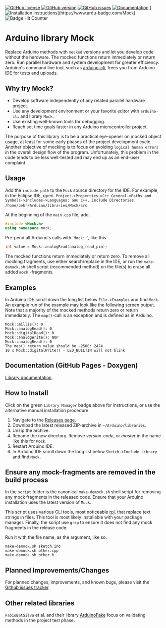 [![GitHub license](https://img.shields.io/github/license/berrak/Mock.svg?logo=gnu&logoColor=ffffff)](https://github.com/berrak/Mock/blob/master/LICENSE)
[![GitHub version](https://img.shields.io/github/release/berrak/Mock.svg?logo=github&logoColor=ffffff)](https://github.com/berrak/Mock/releases/latest)
[![GitHub issues](https://img.shields.io/github/issues/berrak/Mock.svg?logo=github&logoColor=ffffff)](https://github.com/berrak/Mock/issues)
[![Documentation](https://img.shields.io/badge/documentation-doxygen-green.svg)](https://berrak.github.io/Mock/classmock_1_1Mock.html)
[![Installation instructions](https://www.ardu-badge.com/badge/Mock.svg?)](https://www.ardu-badge.com/Mock)
![Badge Hit Counter](https://visitor-badge.laobi.icu/badge?page_id=berrak_Mock)

# Arduino library Mock
Replace Arduino methods with `mocked` versions and let you develop code without the hardware. The mocked functions return immediately or return zero. Run parallel hardware and system development for greater efficiency. Arduino's command line tool, such as [arduino-cli](https://github.com/arduino/arduino-cli), frees you from Arduino IDE for tests and uploads.

## Why try Mock?

- Develop software independently of any related parallel hardware project.
- Use any development environment or your favorite editor with `arduino-cli` and library `Mock`.
- Use existing well-known tools for debugging.
- Reach set time goals faster in any Arduino microcontroller project.

The purpose of this library is to be a practical eye-opener on mocked object usage, at least for some early phases of the project development cycle. Another objective of mocking is to focus on avoiding `logical human errors` in the overall design flow of the program. Unfortunately, this problem in the code tends to be less well-tested and may end up as an end-user complaint.

## Usage

Add the `include path` to the `Mock` source directory for the IDE. For example, in the Eclipse IDE, open.
`Project->Properties->C++ General->Paths and Symbols->Includes->Languages: Gnu C++, Include Directories: /home/bekr/Arduino/libraries/Mock/src`.

At the beginning of the `main.cpp` file, add.
```cpp
#include <Mock.h>
using namespace mock;
```
Pre-pend all Arduino's calls with '`Mock::`', like this.

```cpp
int value = Mock::analogRead(analog_read_pin);
```
The mocked functions return immediately or return zero. To remove all mocking fragments, use either search/replace in the IDE, or run the `make-demock.sh` shell script (recommended method) on the file(s) to erase all added `mock` -fragments.


## Examples

In Arduino IDE scroll down the long list below `File->Examples` and find `Mock`. An example run of the example may look like the following screen output. Note that a majority of the mocked methods return zero or return immediately. The `map()`-call is an exception and is defined as in Arduino.
```
Mock::millis(): 0
Mock::analogRead(): 0
Mock::digitalRead(): 0
Mock::analogWrite(): NOP
Mock::analogRead(): 0
The map() return value should be ~2500: 2474
10 x Mock::digitalWrite() - LED_BUILTIN will not blink
```

## Documentation (GitHub Pages - Doxygen)

[Library documentation](https://berrak.github.io/Mock/classmock_1_1Mock.html).

## How to Install

Click on the green `Library Manager` badge above for instructions,
or use the alternative manual installation procedure.

1. Navigate to the [Releases page](https://github.com/berrak/Mock/releases).
1. Download the latest released ZIP-archive in `~/Arduino/libraries`.
1. Unzip the archive.
1. Rename the new directory. Remove *version-code*, or *master* in the name like this for `Mock`.
1. Restart Arduino IDE.
1. In Arduino IDE scroll down the long list below `Sketch->Include Library` and find `Mock`.

## Ensure any mock-fragments are removed in the build process

In the `script` folder is the canonical `make-demock.sh` shell script for removing any mock fragments in the released code. Ensure that your Arduino installation uses the latest version of `Mock`.

This script uses various CLI tools, most noticeable [rpl](https://github.com/rrthomas/rpl), that replace text strings in files. This tool is most likely installable with your package manager. Finally, the script use `grep` to ensure it does not find any mock fragments in the release code.

Run it with the file name, as the argument, like so.
```
make-demock.sh sketch.ino
make-demock.sh other.cpp
make-demock.sh other.h
```
## Planned Improvements/Changes

For planned changes, improvements, and known bugs, please visit the [Github issues tracker](https://github.com/berrak/Mock/issues).

## Other related libraries

`FabioBatSilva` et al. and their library [ArduinoFake](https://github.com/FabioBatSilva/ArduinoFake) focus on validating methods in the project test phase.
